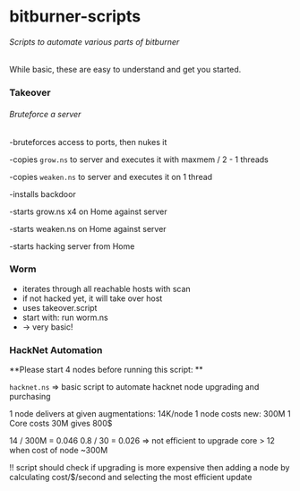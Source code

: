 # bitburner-scripts
###### Scripts to automate various parts of bitburner 

While basic, these are easy to understand and get you started. 

### Takeover 
###### Bruteforce a server

-bruteforces access to ports, then nukes it

-copies ``grow.ns`` to server and executes it with maxmem / 2 - 1 threads 

-copies ``weaken.ns`` to server and executes it on 1 thread

-installs backdoor 

-starts grow.ns x4 on Home against server

-starts weaken.ns on Home against server

-starts hacking server from Home


### Worm

- iterates through all reachable hosts with scan
- if not hacked yet, it will take over host
- uses takeover.script 
- start with: run worm.ns
- -> very basic!

### HackNet Automation

**Please start 4 nodes before running this script: **

``hacknet.ns`` => basic script to automate hacknet node upgrading and purchasing 

1 node delivers at given augmentations: 14K/node
1 node costs new: 300M 
1 Core costs 30M gives 800$

14 / 300M = 0.046
0.8 / 30 = 0.026   => not efficient to upgrade core > 12 when cost of node ~300M

!! script should check if upgrading is more expensive then adding a node by calculating cost/$/second and selecting the most efficient update
